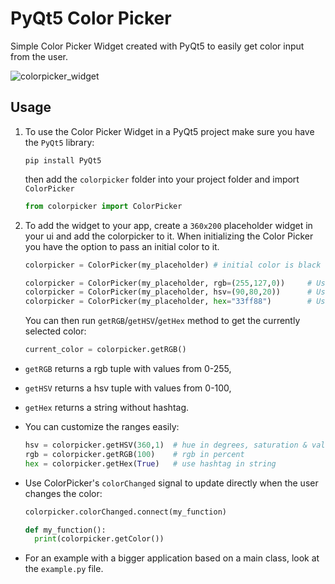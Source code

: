 # PyQt5 Color Picker

Simple Color Picker Widget created with PyQt5 to easily get color input from the user.

![colorpicker_widget](https://user-images.githubusercontent.com/71983360/95210784-233feb80-07ec-11eb-94fb-3fb1efc48ae3.png)


## Usage

1. To use the Color Picker Widget in a PyQt5 project make sure you have the `PyQt5` library:

   ```
   pip install PyQt5
   ```

   then add the `colorpicker` folder into your project folder and import `ColorPicker`

   ```python
   from colorpicker import ColorPicker
   ```

2. To add the widget to your app, create a `360x200` placeholder widget in your ui and add the colorpicker to it.
   When initializing the Color Picker you have the option to pass an initial color to it.

   ```python
   colorpicker = ColorPicker(my_placeholder) # initial color is black

   colorpicker = ColorPicker(my_placeholder, rgb=(255,127,0))     # Use RGB
   colorpicker = ColorPicker(my_placeholder, hsv=(90,80,20))      # Use HSV
   colorpicker = ColorPicker(my_placeholder, hex="33ff88")        # Use Hex
   ```

   You can then run `getRGB`/`getHSV`/`getHex` method to get the currently selected color:

   ```python
   current_color = colorpicker.getRGB()
   ```


* `getRGB` returns a rgb tuple with values from 0-255,
* `getHSV` returns a hsv tuple with values from 0-100,
* `getHex` returns a string without hashtag.

* You can customize the ranges easily:

   ```python
   hsv = colorpicker.getHSV(360,1)  # hue in degrees, saturation & value from 0 to 1
   rgb = colorpicker.getRGB(100)    # rgb in percent
   hex = colorpicker.getHex(True)   # use hashtag in string
   ```

* Use ColorPicker's `colorChanged` signal to update directly when the user changes the color:

  ```python
  colorpicker.colorChanged.connect(my_function)

  def my_function():
    print(colorpicker.getColor())
  ```

* For an example with a bigger application based on a main class, look at the `example.py` file.
